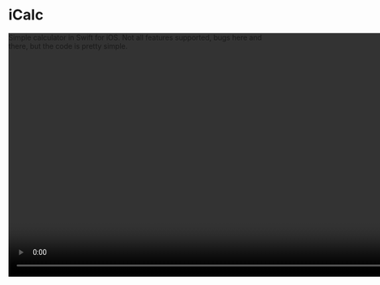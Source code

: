 # iCalc

<video autoplay loop style="width:100%; height: auto; position:absolute; z-index: -1;">
  <source src="/Docs/Screenshots/demo-recording.mov" type="video/mp4" />
  <img src="/Docs/Screenshots/screenshot.png" />
</video>

Simple calculator in Swift for iOS. Not all features supported, bugs here and there, but the code is pretty simple.